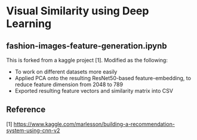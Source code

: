 # Visual Similarity using Deep Learning


## fashion-images-feature-generation.ipynb

This is forked from a kaggle project [1]. Modified as the following:

- To work on different datasets more easily
- Applied PCA onto the resulting ResNet50-based feature-embedding,
  to reduce feature dimension from 2048 to 789
- Exported resulting feature vectors and similarity matrix into CSV


## Reference
[1] https://www.kaggle.com/marlesson/building-a-recommendation-system-using-cnn-v2
